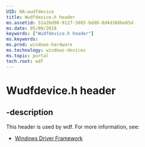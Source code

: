 ```yaml
---
UID: NA:wudfdevice
title: Wudfdevice.h header
ms.assetid: 51a2bd98-9127-3d85-bdd8-8d4d386be65d
ms.date: 05/09/2018
keywords: ["Wudfdevice.h header"]
ms.keywords: 
ms.prod: windows-hardware
ms.technology: windows-devices
ms.topic: portal
tech.root: wdf
---
```


# Wudfdevice.h header


## -description


This header is used by wdf. For more information, see:

- [Windows Driver Framework](../_wdf/index.md)
